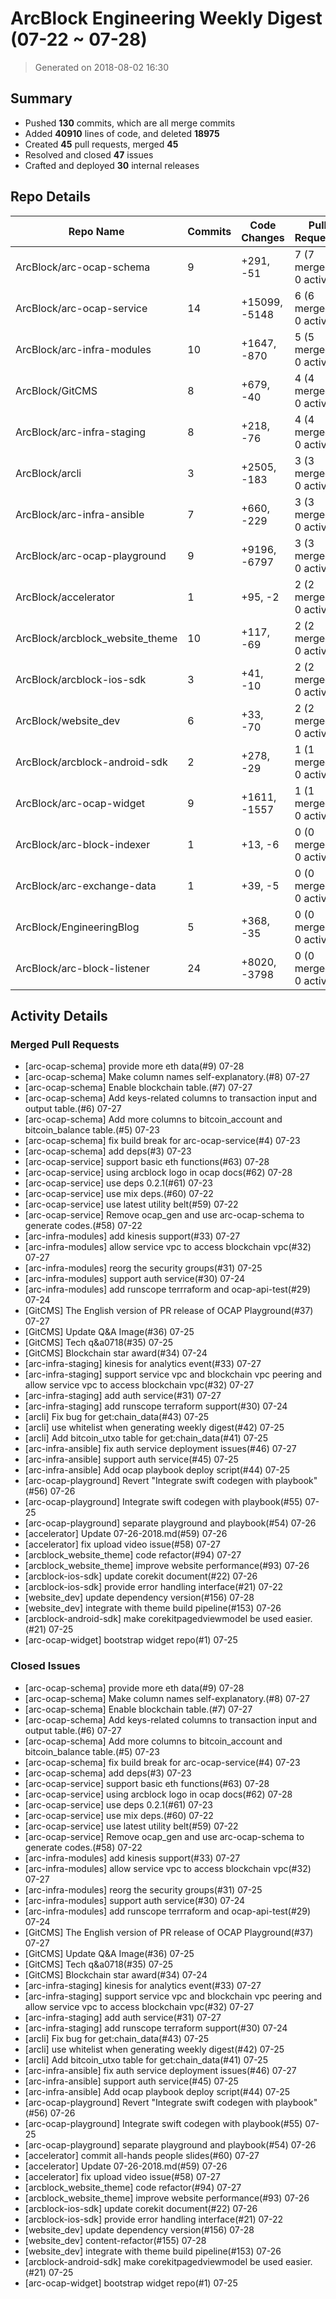 # ArcBlock Engineering Weekly Digest (07-22 ~ 07-28)

> Generated on 2018-08-02 16:30

## Summary

* Pushed **130** commits, which are all merge commits
* Added **40910** lines of code, and deleted **18975**
* Created **45** pull requests, merged **45**
* Resolved and closed **47** issues
* Crafted and deployed **30** internal releases

## Repo Details

| Repo Name                       | Commits | Code Changes  | Pull Requests          | Issues   |
| ------------------------------- | ------- | ------------- | ---------------------- | -------- |
| ArcBlock/arc-ocap-schema        | 9       | +291, -51     | 7 (7 merged, 0 active) | closed 7 |
| ArcBlock/arc-ocap-service       | 14      | +15099, -5148 | 6 (6 merged, 0 active) | closed 6 |
| ArcBlock/arc-infra-modules      | 10      | +1647, -870   | 5 (5 merged, 0 active) | closed 5 |
| ArcBlock/GitCMS                 | 8       | +679, -40     | 4 (4 merged, 0 active) | closed 4 |
| ArcBlock/arc-infra-staging      | 8       | +218, -76     | 4 (4 merged, 0 active) | closed 4 |
| ArcBlock/arcli                  | 3       | +2505, -183   | 3 (3 merged, 0 active) | closed 3 |
| ArcBlock/arc-infra-ansible      | 7       | +660, -229    | 3 (3 merged, 0 active) | closed 3 |
| ArcBlock/arc-ocap-playground    | 9       | +9196, -6797  | 3 (3 merged, 0 active) | closed 3 |
| ArcBlock/accelerator            | 1       | +95, -2       | 2 (2 merged, 0 active) | closed 3 |
| ArcBlock/arcblock_website_theme | 10      | +117, -69     | 2 (2 merged, 0 active) | closed 2 |
| ArcBlock/arcblock-ios-sdk       | 3       | +41, -10      | 2 (2 merged, 0 active) | closed 2 |
| ArcBlock/website_dev            | 6       | +33, -70      | 2 (2 merged, 0 active) | closed 3 |
| ArcBlock/arcblock-android-sdk   | 2       | +278, -29     | 1 (1 merged, 0 active) | closed 1 |
| ArcBlock/arc-ocap-widget        | 9       | +1611, -1557  | 1 (1 merged, 0 active) | closed 1 |
| ArcBlock/arc-block-indexer      | 1       | +13, -6       | 0 (0 merged, 0 active) | closed 0 |
| ArcBlock/arc-exchange-data      | 1       | +39, -5       | 0 (0 merged, 0 active) | closed 0 |
| ArcBlock/EngineeringBlog        | 5       | +368, -35     | 0 (0 merged, 0 active) | closed 0 |
| ArcBlock/arc-block-listener     | 24      | +8020, -3798  | 0 (0 merged, 0 active) | closed 0 |

## Activity Details

### Merged Pull Requests

- [arc-ocap-schema] provide more eth data(#9) 07-28
- [arc-ocap-schema] Make column names self-explanatory.(#8) 07-27
- [arc-ocap-schema] Enable blockchain table.(#7) 07-27
- [arc-ocap-schema] Add keys-related columns to transaction input and output table.(#6) 07-27
- [arc-ocap-schema] Add more columns to bitcoin_account and bitcoin_balance table.(#5) 07-23
- [arc-ocap-schema] fix build break for arc-ocap-service(#4) 07-23
- [arc-ocap-schema] add deps(#3) 07-23
- [arc-ocap-service] support basic eth functions(#63) 07-28
- [arc-ocap-service] using arcblock logo in ocap docs(#62) 07-28
- [arc-ocap-service] use deps 0.2.1(#61) 07-23
- [arc-ocap-service] use mix deps.(#60) 07-22
- [arc-ocap-service] use latest utility belt(#59) 07-22
- [arc-ocap-service] Remove ocap_gen and use arc-ocap-schema to generate codes.(#58) 07-22
- [arc-infra-modules] add kinesis support(#33) 07-27
- [arc-infra-modules] allow service vpc to access blockchain vpc(#32) 07-27
- [arc-infra-modules] reorg the security groups(#31) 07-25
- [arc-infra-modules] support auth service(#30) 07-24
- [arc-infra-modules] add runscope terrraform and ocap-api-test(#29) 07-24
- [GitCMS] The English version of PR release of OCAP Playground(#37) 07-27
- [GitCMS] Update Q&A Image(#36) 07-25
- [GitCMS] Tech q&a0718(#35) 07-25
- [GitCMS] Blockchain star award(#34) 07-24
- [arc-infra-staging] kinesis for analytics event(#33) 07-27
- [arc-infra-staging] support service vpc and blockchain vpc peering and allow service vpc to access blockchain vpc(#32) 07-27
- [arc-infra-staging] add auth service(#31) 07-27
- [arc-infra-staging] add runscope terraform support(#30) 07-24
- [arcli] Fix bug for get:chain_data(#43) 07-25
- [arcli] use whitelist when generating weekly digest(#42) 07-25
- [arcli] Add bitcoin_utxo table for get:chain_data(#41) 07-25
- [arc-infra-ansible] fix auth service deployment issues(#46) 07-27
- [arc-infra-ansible] support auth service(#45) 07-25
- [arc-infra-ansible] Add ocap playbook deploy script(#44) 07-25
- [arc-ocap-playground] Revert "Integrate swift codegen with playbook"(#56) 07-26
- [arc-ocap-playground] Integrate swift codegen with playbook(#55) 07-25
- [arc-ocap-playground] separate playground and playbook(#54) 07-26
- [accelerator] Update 07-26-2018.md(#59) 07-26
- [accelerator] fix upload video issue(#58) 07-27
- [arcblock_website_theme] code refactor(#94) 07-27
- [arcblock_website_theme] improve website performance(#93) 07-26
- [arcblock-ios-sdk] update corekit document(#22) 07-26
- [arcblock-ios-sdk] provide error handling interface(#21) 07-22
- [website_dev] update dependency version(#156) 07-28
- [website_dev] integrate with theme build pipeline(#153) 07-26
- [arcblock-android-sdk] make corekitpagedviewmodel be used easier.(#21) 07-25
- [arc-ocap-widget] bootstrap widget repo(#1) 07-25





### Closed Issues

- [arc-ocap-schema] provide more eth data(#9) 07-28
- [arc-ocap-schema] Make column names self-explanatory.(#8) 07-27
- [arc-ocap-schema] Enable blockchain table.(#7) 07-27
- [arc-ocap-schema] Add keys-related columns to transaction input and output table.(#6) 07-27
- [arc-ocap-schema] Add more columns to bitcoin_account and bitcoin_balance table.(#5) 07-23
- [arc-ocap-schema] fix build break for arc-ocap-service(#4) 07-23
- [arc-ocap-schema] add deps(#3) 07-23
- [arc-ocap-service] support basic eth functions(#63) 07-28
- [arc-ocap-service] using arcblock logo in ocap docs(#62) 07-28
- [arc-ocap-service] use deps 0.2.1(#61) 07-23
- [arc-ocap-service] use mix deps.(#60) 07-22
- [arc-ocap-service] use latest utility belt(#59) 07-22
- [arc-ocap-service] Remove ocap_gen and use arc-ocap-schema to generate codes.(#58) 07-22
- [arc-infra-modules] add kinesis support(#33) 07-27
- [arc-infra-modules] allow service vpc to access blockchain vpc(#32) 07-27
- [arc-infra-modules] reorg the security groups(#31) 07-25
- [arc-infra-modules] support auth service(#30) 07-24
- [arc-infra-modules] add runscope terrraform and ocap-api-test(#29) 07-24
- [GitCMS] The English version of PR release of OCAP Playground(#37) 07-27
- [GitCMS] Update Q&A Image(#36) 07-25
- [GitCMS] Tech q&a0718(#35) 07-25
- [GitCMS] Blockchain star award(#34) 07-24
- [arc-infra-staging] kinesis for analytics event(#33) 07-27
- [arc-infra-staging] support service vpc and blockchain vpc peering and allow service vpc to access blockchain vpc(#32) 07-27
- [arc-infra-staging] add auth service(#31) 07-27
- [arc-infra-staging] add runscope terraform support(#30) 07-24
- [arcli] Fix bug for get:chain_data(#43) 07-25
- [arcli] use whitelist when generating weekly digest(#42) 07-25
- [arcli] Add bitcoin_utxo table for get:chain_data(#41) 07-25
- [arc-infra-ansible] fix auth service deployment issues(#46) 07-27
- [arc-infra-ansible] support auth service(#45) 07-25
- [arc-infra-ansible] Add ocap playbook deploy script(#44) 07-25
- [arc-ocap-playground] Revert "Integrate swift codegen with playbook"(#56) 07-26
- [arc-ocap-playground] Integrate swift codegen with playbook(#55) 07-25
- [arc-ocap-playground] separate playground and playbook(#54) 07-26
- [accelerator] commit all-hands people slides(#60) 07-27
- [accelerator] Update 07-26-2018.md(#59) 07-26
- [accelerator] fix upload video issue(#58) 07-27
- [arcblock_website_theme] code refactor(#94) 07-27
- [arcblock_website_theme] improve website performance(#93) 07-26
- [arcblock-ios-sdk] update corekit document(#22) 07-26
- [arcblock-ios-sdk] provide error handling interface(#21) 07-22
- [website_dev] update dependency version(#156) 07-28
- [website_dev] content-refactor(#155) 07-28
- [website_dev] integrate with theme build pipeline(#153) 07-26
- [arcblock-android-sdk] make corekitpagedviewmodel be used easier.(#21) 07-25
- [arc-ocap-widget] bootstrap widget repo(#1) 07-25




